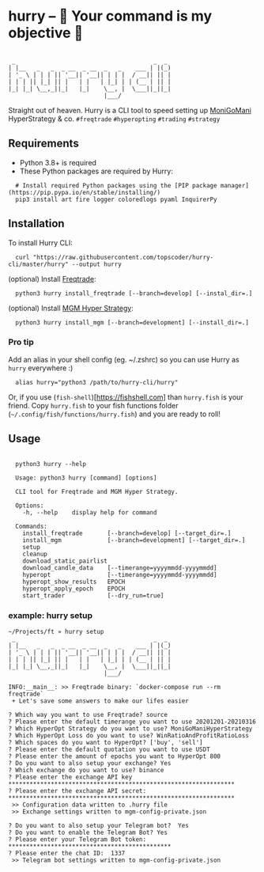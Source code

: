 # hurry – 💨 Your command is my objective 💨

```shell

 _                                       _  _
| |__   _   _  _ __  _ __  _   _    ___ | |(_)
| '_ \ | | | || '__|| '__|| | | |  / __|| || |
| | | || |_| || |   | |   | |_| | | (__ | || |
|_| |_| \__,_||_|   |_|    \__, |  \___||_||_|
                           |___/

```

Straight out of heaven. Hurry is a CLI tool to speed setting up [MoniGoMani](https://github.com/Rikj000/MoniGoMani) HyperStrategy & co. `#freqtrade` `#hyperopting` `#trading` `#strategy`

## Requirements

* Python 3.8+ is required
* These Python packages are required by Hurry:

```shell
  # Install required Python packages using the [PIP package manager](https://pip.pypa.io/en/stable/installing/)
  pip3 install art fire logger coloredlogs pyaml InquirerPy
```

## Installation

To install Hurry CLI:

```shell
  curl "https://raw.githubusercontent.com/topscoder/hurry-cli/master/hurry" --output hurry
```

(optional) Install [Freqtrade](https://github.com/freqtrade/freqtrade):

```shell
  python3 hurry install_freqtrade [--branch=develop] [--instal_dir=.]
```

(optional) Install [MGM Hyper Strategy](https://github.com/Rikj000/MoniGoMani):

```shell
  python3 hurry install_mgm [--branch=development] [--install_dir=.]
```

### Pro tip

Add an alias in your shell config (eg. ~/.zshrc) so you can use Hurry as `hurry` everywhere :)

```shell
  alias hurry="python3 /path/to/hurry-cli/hurry"
```

Or, if you use (`fish-shell`)[https://fishshell.com] than `hurry.fish` is your friend.
Copy `hurry.fish` to your fish functions folder (`~/.config/fish/functions/hurry.fish`) and you are ready to roll!

## Usage

```shell

  python3 hurry --help

  Usage: python3 hurry [command] [options]

  CLI tool for Freqtrade and MGM Hyper Strategy.

  Options:
    -h, --help    display help for command

  Commands:
    install_freqtrade       [--branch=develop] [--target_dir=.]
    install_mgm             [--branch=development] [--target_dir=.]
    setup
    cleanup
    download_static_pairlist
    download_candle_data    [--timerange=yyyymmdd-yyyymmdd]
    hyperopt                [--timerange=yyyymmdd-yyyymmdd]
    hyperopt_show_results   EPOCH
    hyperopt_apply_epoch    EPOCH
    start_trader            [--dry_run=true]

```

### example: hurry setup

```shell
~/Projects/ft » hurry setup
 _                                       _  _
| |__   _   _  _ __  _ __  _   _    ___ | |(_)
| '_ \ | | | || '__|| '__|| | | |  / __|| || |
| | | || |_| || |   | |   | |_| | | (__ | || |
|_| |_| \__,_||_|   |_|    \__, |  \___||_||_|
                           |___/

INFO:__main__: >> Freqtrade binary: `docker-compose run --rm freqtrade`
 + Let's save some answers to make our lifes easier

? Which way you want to use Freqtrade? source
? Please enter the default timerange you want to use 20201201-20210316
? Which HyperOpt Strategy do you want to use? MoniGoManiHyperStrategy
? Which HyperOpt Loss do you want to use? WinRatioAndProfitRatioLoss
? Which spaces do you want to HyperOpt? ['buy', 'sell']
? Please enter the default quotation you want to use USDT
? Please enter the amount of epochs you want to HyperOpt 800
? Do you want to also setup your exchange? Yes
? Which exchange do you want to use? binance
? Please enter the exchange API key ****************************************************************
? Please enter the exchange API secret:  ****************************************************************
 >> Configuration data written to .hurry file
 >> Exchange settings written to mgm-config-private.json

? Do you want to also setup your Telegram bot?  Yes
? Do you want to enable the Telegram Bot? Yes
? Please enter your Telegram Bot token:  **********************************************
? Please enter the chat ID:  1337
 >> Telegram bot settings written to mgm-config-private.json
```
